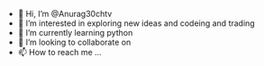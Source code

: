 - 👋 Hi, I’m @Anurag30chtv
- 👀 I’m interested in exploring new ideas and codeing and trading
- 🌱 I’m currently learning python
- 💞️ I’m looking to collaborate on
- 📫 How to reach me ...

<!---
Anurag30chtv/Anurag30chtv is a ✨ special ✨ repository because its `README.md` (this file) appears on your GitHub profile.
You can click the Preview link to take a look at your changes.
--->
